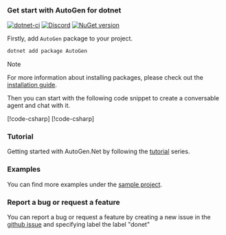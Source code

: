 ### Get start with AutoGen for dotnet
[![dotnet-ci](https://github.com/microsoft/autogen/actions/workflows/dotnet-build.yml/badge.svg)](https://github.com/microsoft/autogen/actions/workflows/dotnet-build.yml)
[![Discord](https://img.shields.io/discord/1153072414184452236?logo=discord&style=flat)](https://discord.gg/pAbnFJrkgZ)
[![NuGet version](https://badge.fury.io/nu/AutoGen.Core.svg)](https://badge.fury.io/nu/AutoGen.Core)

Firstly, add `AutoGen` package to your project.

```bash
dotnet add package AutoGen
```

> [!NOTE]
> For more information about installing packages, please check out the [installation guide](Installation.md).

Then you can start with the following code snippet to create a conversable agent and chat with it.

[!code-csharp[](../../samples/AutoGen.BasicSamples/CodeSnippet/GetStartCodeSnippet.cs?name=snippet_GetStartCodeSnippet)]
[!code-csharp[](../../samples/AutoGen.BasicSamples/CodeSnippet/GetStartCodeSnippet.cs?name=code_snippet_1)]

### Tutorial
Getting started with AutoGen.Net by following the [tutorial](../tutorial/Chat-with-an-agent.md) series.
### Examples
You can find more examples under the [sample project](https://github.com/microsoft/autogen/tree/dotnet/dotnet/samples/AutoGen.BasicSamples).

### Report a bug or request a feature
You can report a bug or request a feature by creating a new issue in the [github issue](https://github.com/microsoft/autogen/issues) and specifying label the label "donet" 
